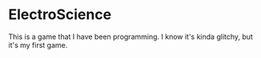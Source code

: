 # ElectroScience
This is a game that I have been programming. I know it's kinda glitchy, but it's my first game.
